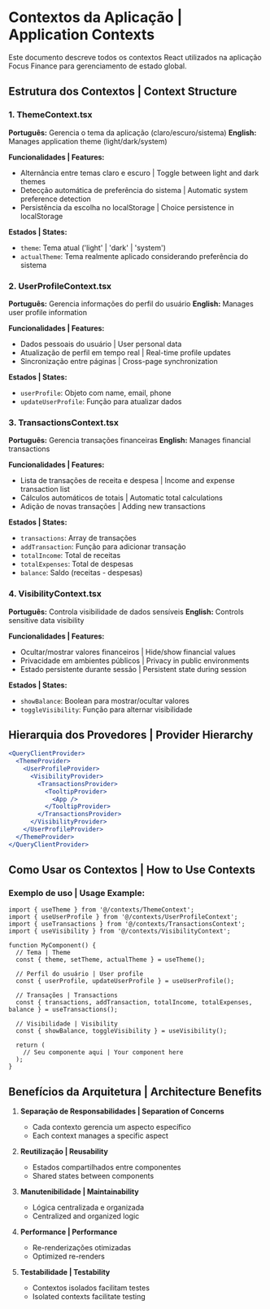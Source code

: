 # Contextos da Aplicação | Application Contexts

Este documento descreve todos os contextos React utilizados na aplicação Focus Finance para gerenciamento de estado global.

## Estrutura dos Contextos | Context Structure

### 1. ThemeContext.tsx
**Português:** Gerencia o tema da aplicação (claro/escuro/sistema)
**English:** Manages application theme (light/dark/system)

**Funcionalidades | Features:**
- Alternância entre temas claro e escuro | Toggle between light and dark themes
- Detecção automática de preferência do sistema | Automatic system preference detection
- Persistência da escolha no localStorage | Choice persistence in localStorage

**Estados | States:**
- `theme`: Tema atual ('light' | 'dark' | 'system')
- `actualTheme`: Tema realmente aplicado considerando preferência do sistema

### 2. UserProfileContext.tsx
**Português:** Gerencia informações do perfil do usuário
**English:** Manages user profile information

**Funcionalidades | Features:**
- Dados pessoais do usuário | User personal data
- Atualização de perfil em tempo real | Real-time profile updates
- Sincronização entre páginas | Cross-page synchronization

**Estados | States:**
- `userProfile`: Objeto com name, email, phone
- `updateUserProfile`: Função para atualizar dados

### 3. TransactionsContext.tsx
**Português:** Gerencia transações financeiras
**English:** Manages financial transactions

**Funcionalidades | Features:**
- Lista de transações de receita e despesa | Income and expense transaction list
- Cálculos automáticos de totais | Automatic total calculations
- Adição de novas transações | Adding new transactions

**Estados | States:**
- `transactions`: Array de transações
- `addTransaction`: Função para adicionar transação
- `totalIncome`: Total de receitas
- `totalExpenses`: Total de despesas
- `balance`: Saldo (receitas - despesas)

### 4. VisibilityContext.tsx
**Português:** Controla visibilidade de dados sensíveis
**English:** Controls sensitive data visibility

**Funcionalidades | Features:**
- Ocultar/mostrar valores financeiros | Hide/show financial values
- Privacidade em ambientes públicos | Privacy in public environments
- Estado persistente durante sessão | Persistent state during session

**Estados | States:**
- `showBalance`: Boolean para mostrar/ocultar valores
- `toggleVisibility`: Função para alternar visibilidade

## Hierarquia dos Provedores | Provider Hierarchy

```jsx
<QueryClientProvider>
  <ThemeProvider>
    <UserProfileProvider>
      <VisibilityProvider>
        <TransactionsProvider>
          <TooltipProvider>
            <App />
          </TooltipProvider>
        </TransactionsProvider>
      </VisibilityProvider>
    </UserProfileProvider>
  </ThemeProvider>
</QueryClientProvider>
```

## Como Usar os Contextos | How to Use Contexts

### Exemplo de uso | Usage Example:

```tsx
import { useTheme } from '@/contexts/ThemeContext';
import { useUserProfile } from '@/contexts/UserProfileContext';
import { useTransactions } from '@/contexts/TransactionsContext';
import { useVisibility } from '@/contexts/VisibilityContext';

function MyComponent() {
  // Tema | Theme
  const { theme, setTheme, actualTheme } = useTheme();
  
  // Perfil do usuário | User profile
  const { userProfile, updateUserProfile } = useUserProfile();
  
  // Transações | Transactions
  const { transactions, addTransaction, totalIncome, totalExpenses, balance } = useTransactions();
  
  // Visibilidade | Visibility
  const { showBalance, toggleVisibility } = useVisibility();
  
  return (
    // Seu componente aqui | Your component here
  );
}
```

## Benefícios da Arquitetura | Architecture Benefits

1. **Separação de Responsabilidades | Separation of Concerns**
   - Cada contexto gerencia um aspecto específico
   - Each context manages a specific aspect

2. **Reutilização | Reusability**
   - Estados compartilhados entre componentes
   - Shared states between components

3. **Manutenibilidade | Maintainability**
   - Lógica centralizada e organizada
   - Centralized and organized logic

4. **Performance | Performance**
   - Re-renderizações otimizadas
   - Optimized re-renders

5. **Testabilidade | Testability**
   - Contextos isolados facilitam testes
   - Isolated contexts facilitate testing